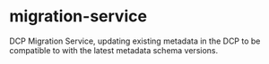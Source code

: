 # migration-service
DCP Migration Service, updating existing metadata in the DCP to be compatible to with the latest metadata schema versions.
